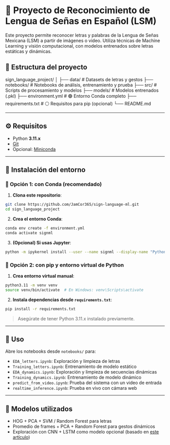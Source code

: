 # 🤟 Proyecto de Reconocimiento de Lengua de Señas en Español (LSM)

Este proyecto permite reconocer letras y palabras de la Lengua de Señas Mexicana (LSM) a partir de imágenes o video. Utiliza técnicas de Machine Learning y visión computacional, con modelos entrenados sobre letras estáticas y dinámicas.

## 📁 Estructura del proyecto

sign_language_project/
│
├── data/ # Datasets de letras y gestos
├── notebooks/ # Notebooks de análisis, entrenamiento y prueba
├── src/ # Scripts de procesamiento y modelos
├── models/ # Modelos entrenados (.pkl)
├── environment.yml # 🟢 Entorno Conda completo
├── requirements.txt # ⚪️ Requisitos para pip (opcional)
└── README.md

---

## ⚙️ Requisitos

- Python **3.11.x**
- [Git](https://git-scm.com/)
- Opcional: [Miniconda](https://docs.conda.io/en/latest/miniconda.html)

---

## 🧪 Instalación del entorno

### 🔹 Opción 1: con **Conda** (recomendado)

1. **Clona este repositorio**:

```bash
git clone https://github.com/JamCor365/sign-language-ml.git
cd sign_language_project
```

2. **Crea el entorno Conda**:

```bash
conda env create -f environment.yml
conda activate signml
```

3. **(Opcional) Si usas Jupyter**:

```bash
python -m ipykernel install --user --name signml --display-name "Python (signml)"
```

### 🔹 Opción 2: con **pip** y entorno virtual de Python

1. **Crea entorno virtual manual**:

```bash
python3.11 -m venv venv
source venv/bin/activate  # En Windows: venv\Scripts\activate
```

2. **Instala dependencias desde `requirements.txt`**:

```bash
pip install -r requirements.txt
```
> Asegúrate de tener Python 3.11.x instalado previamente.

---

## 🚀 Uso

Abre los notebooks desde `notebooks/` para:

* `EDA_letters.ipynb`: Exploración y limpieza de letras
* `Training_letters.ipynb`: Entrenamiento de modelo estático
* `EDA_dynamics.ipynb`: Exploración y limpieza de secuencias dinámicas
* `Training_dynamics.ipynb`: Entrenamiento de modelo dinámico
* `predict_from_video.ipynb`: Prueba del sistema con un video de entrada
* `realtime_inference.ipynb`: Prueba en vivo con cámara web

---

## 🧠 Modelos utilizados

* HOG + PCA + SVM / Random Forest para letras
* Promedio de frames + PCA + Random Forest para gestos dinámicos
* Exploración con CNN + LSTM como modelo opcional (basado en [este artículo](https://www.nature.com/articles/s41598-024-76174-7))

